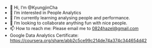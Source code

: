 - 👋 Hi, I’m @KyungjinCha
- 👀 I’m interested in People Analytics
- 🌱 I’m currently learning analysing people and performance.
- 💞️ I’m looking to collaborate anything fun with nice people.
- 📫 How to reach me: Please email me to 0824hazel@gmail.com
- Google Data Analytics Certificate: https://coursera.org/share/abb2c5ce99c214de74a374c344654d42

<!---
KyungjinCha/KyungjinCha is a ✨ special ✨ repository because its `README.md` (this file) appears on your GitHub profile.
You can click the Preview link to take a look at your changes.
--->

